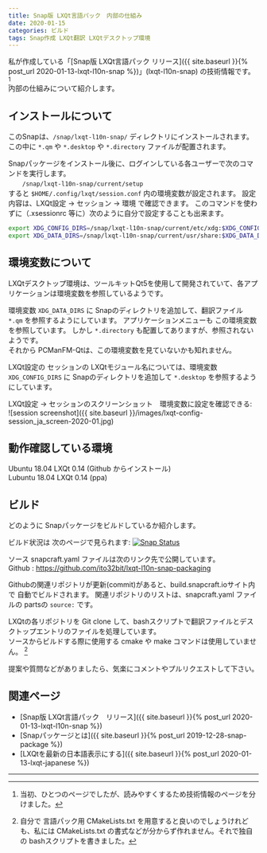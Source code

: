 ```yaml
---
title: Snap版 LXQt言語パック　内部の仕組み
date: 2020-01-15
categories: ビルド
tags: Snap作成 LXQt翻訳 LXQtデスクトップ環境
---
```

私が作成している「[Snap版 LXQt言語パック リリース]({{ site.baseurl }}{% post_url 2020-01-13-lxqt-l10n-snap %})」(lxqt-l10n-snap) の技術情報です。 [^g]  
内部の仕組みについて紹介します。

[^g]: 当初、ひとつのページでしたが、読みやすくするため技術情報のページを分けました。

## インストールについて

このSnapは、`/snap/lxqt-l10n-snap/` ディレクトリにインストールされます。
この中に `*.qm` や `*.desktop` や `*.directory` ファイルが配置されます。  

Snapパッケージをインストール後に、ログインしている各ユーザーで次のコマンドを実行します。  
　　`/snap/lxqt-l10n-snap/current/setup`  
すると `$HOME/.config/lxqt/session.conf` 内の環境変数が設定されます。
設定内容は、LXQt設定 → セッション → 環境 で確認できます。
このコマンドを使わずに（.xsessionrc 等に）次のように自分で設定することも出来ます。

```bash
export XDG_CONFIG_DIRS=/snap/lxqt-l10n-snap/current/etc/xdg:$XDG_CONFIG_DIRS
export XDG_DATA_DIRS=/snap/lxqt-l10n-snap/current/usr/share:$XDG_DATA_DIRS
```

## 環境変数について

LXQtデスクトップ環境は、ツールキットQt5を使用して開発されていて、各アプリケーションは環境変数を参照しているようです。

環境変数 `XDG_DATA_DIRS` に Snapのディレクトリを追加して、翻訳ファイル `*.qm` を参照するようにしています。
アプリケーションメニューも この環境変数を参照しています。
しかし `*.directory` も配置してありますが、参照されないようです。  
それから PCManFM-Qtは、この環境変数を見ていないかも知れません。

LXQt設定の セッションの LXQtモジュール名については、環境変数 `XDG_CONFIG_DIRS` に Snapのディレクトリを追加して `*.desktop` を参照するようにしています。

LXQt設定 → セッションのスクリーンショット　環境変数に設定を確認できる:  
![session screenshot]({{ site.baseurl }}/images/lxqt-config-session_ja_screen-2020-01.jpg)

## 動作確認している環境

Ubuntu 18.04 LXQt 0.14 (Github からインストール)  
Lubuntu 18.04 LXQt 0.14 (ppa)  

## ビルド

どのように Snapパッケージをビルドしているか紹介します。

ビルド状況は 次のページで見られます: 
[![Snap Status](https://build.snapcraft.io/badge/ito32bit/lxqt-l10n-snap-packaging.svg)](https://build.snapcraft.io/user/ito32bit/lxqt-l10n-snap-packaging)

ソース snapcraft.yaml ファイルは次のリンク先で公開しています。  
Github : <https://github.com/ito32bit/lxqt-l10n-snap-packaging>

Githubの関連リポジトリが更新(commit)があると、build.snapcraft.ioサイト内で 自動でビルドされます。
関連リポジトリのリストは、snapcraft.yaml ファイルの partsの `source:` です。  

LXQtの各リポジトリを Git clone して、bashスクリプトで翻訳ファイルとデスクトップエントリのファイルを処理しています。  
ソースからビルドする際に使用する cmake や make コマンドは使用していません。 [^cm]

[^cm]: 自分で 言語パック用 CMakeLists.txt を用意すると良いのでしょうけれども、私には CMakeLists.txt の書式などが分からず作れません。それで独自の bashスクリプトを書きました。

提案や質問などがありましたら、気楽にコメントやプルリクエストして下さい。

## 関連ページ

- [Snap版 LXQt言語パック　リリース]({{ site.baseurl }}{% post_url 2020-01-13-lxqt-l10n-snap %})
- [Snapパッケージとは]({{ site.baseurl }}{% post_url 2019-12-28-snap-package %})
- [LXQtを最新の日本語表示にする]({{ site.baseurl }}{% post_url 2020-01-13-lxqt-japanese %})

***
